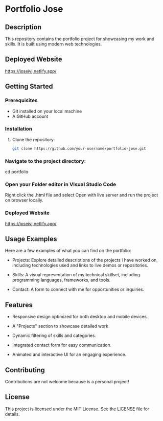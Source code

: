 # Portfolio Jose

## Description
This repository contains the portfolio project for showcasing my work and skills. It is built using modern web technologies.
## Deployed Website

https://joseivj.netlify.app/

## Getting Started

### Prerequisites
- Git installed on your local machine
- A GitHub account

### Installation
1. Clone the repository:
   ```bash
   git clone https://github.com/your-username/portfolio-jose.git

### Navigate to the project directory:

cd portfolio

### Open your Folder editor in VIsual Studio Code

Right click the .html file and select Open with live server and run the project on browser locally.

### Deployed Website

https://joseivj.netlify.app/

## Usage Examples

Here are a few examples of what you can find on the portfolio:

- Projects: Explore detailed descriptions of the projects I have worked on, including technologies used and links to live demos or repositories.

- Skills: A visual representation of my technical skillset, including programming languages, frameworks, and tools.

- Contact: A form to connect with me for opportunities or inquiries.


## Features

- Responsive design optimized for both desktop and mobile devices.

- A "Projects" section to showcase detailed work.

- Dynamic filtering of skills and categories.

- Integrated contact form for easy communication.

- Animated and interactive UI for an engaging experience.

## Contributing

Contributions are  not welcome because is a personal project! 

## License

This project is licensed under the MIT License. See the [LICENSE](LICENSE) file for details.



